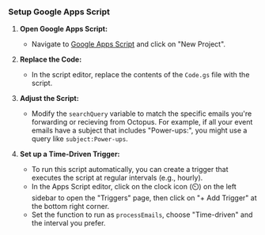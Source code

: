 ### Setup Google Apps Script

1. **Open Google Apps Script:**
   - Navigate to [Google Apps Script](https://script.google.com/) and click on "New Project".

2. **Replace the Code:**
   - In the script editor, replace the contents of the `Code.gs` file with the script.

3. **Adjust the Script:**
   - Modify the `searchQuery` variable to match the specific emails you're forwarding or recieving from Octopus. For example, if all your event emails have a subject that includes "Power-ups:", you might use a query like `subject:Power-ups`.
  
4. **Set up a Time-Driven Trigger:**
   - To run this script automatically, you can create a trigger that executes the script at regular intervals (e.g., hourly).
   - In the Apps Script editor, click on the clock icon (⏲️) on the left sidebar to open the "Triggers" page, then click on "+ Add Trigger" at the bottom right corner.
   - Set the function to run as `processEmails`, choose "Time-driven" and the interval you prefer.
